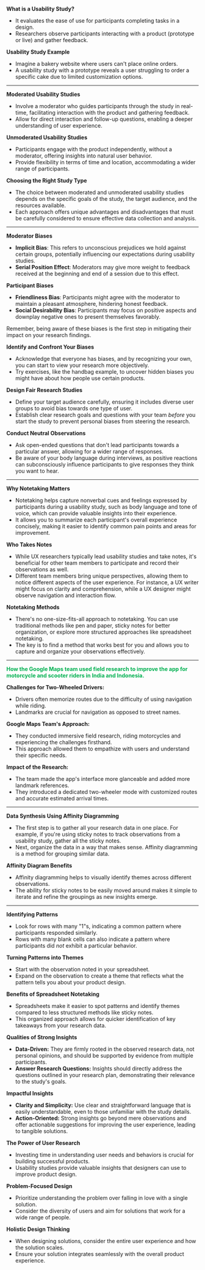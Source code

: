 **What is a Usability Study?**
- It evaluates the ease of use for participants completing tasks in a design.
- Researchers observe participants interacting with a product (prototype or live) and gather feedback.

**Usability Study Example**
- Imagine a bakery website where users can't place online orders.
- A usability study with a prototype reveals a user struggling to order a specific cake due to limited customization options.

---

**Moderated Usability Studies**
- Involve a moderator who guides participants through the study in real-time, facilitating interaction with the product and gathering feedback.
- Allow for direct interaction and follow-up questions, enabling a deeper understanding of user experience.

**Unmoderated Usability Studies**
- Participants engage with the product independently, without a moderator, offering insights into natural user behavior.
- Provide flexibility in terms of time and location, accommodating a wider range of participants.

**Choosing the Right Study Type**
- The choice between moderated and unmoderated usability studies depends on the specific goals of the study, the target audience, and the resources available.
- Each approach offers unique advantages and disadvantages that must be carefully considered to ensure effective data collection and analysis.

---

**Moderator Biases**
- **Implicit Bias**: This refers to unconscious prejudices we hold against certain groups, potentially influencing our expectations during usability studies.
- **Serial Position Effect**: Moderators may give more weight to feedback received at the beginning and end of a session due to this effect.

**Participant Biases**
- **Friendliness Bias**: Participants might agree with the moderator to maintain a pleasant atmosphere, hindering honest feedback.
- **Social Desirability Bias**: Participants may focus on positive aspects and downplay negative ones to present themselves favorably.

Remember, being aware of these biases is the first step in mitigating their impact on your research findings.


**Identify and Confront Your Biases**
- Acknowledge that everyone has biases, and by recognizing your own, you can start to view your research more objectively.
- Try exercises, like the handbag example, to uncover hidden biases you might have about how people use certain products.

**Design Fair Research Studies**
- Define your target audience carefully, ensuring it includes diverse user groups to avoid bias towards one type of user.
- Establish clear research goals and questions with your team _before_ you start the study to prevent personal biases from steering the research.

**Conduct Neutral Observations**
- Ask open-ended questions that don't lead participants towards a particular answer, allowing for a wider range of responses.
- Be aware of your body language during interviews, as positive reactions can subconsciously influence participants to give responses they think you want to hear.


---

**Why Notetaking Matters**
- Notetaking helps capture nonverbal cues and feelings expressed by participants during a usability study, such as body language and tone of voice, which can provide valuable insights into their experience.
- It allows you to summarize each participant's overall experience concisely, making it easier to identify common pain points and areas for improvement.

**Who Takes Notes**
- While UX researchers typically lead usability studies and take notes, it's beneficial for other team members to participate and record their observations as well.
- Different team members bring unique perspectives, allowing them to notice different aspects of the user experience. For instance, a UX writer might focus on clarity and comprehension, while a UX designer might observe navigation and interaction flow.

**Notetaking Methods**
- There's no one-size-fits-all approach to notetaking. You can use traditional methods like pen and paper, sticky notes for better organization, or explore more structured approaches like spreadsheet notetaking.
- The key is to find a method that works best for you and allows you to capture and organize your observations effectively.

---

**<span style="font-weight:bold; color:rgb(0, 176, 80)">How the Google Maps team used field research to improve the app for motorcycle and scooter riders in India and Indonesia.</span>**

**Challenges for Two-Wheeled Drivers:**

- Drivers often memorize routes due to the difficulty of using navigation while riding.
- Landmarks are crucial for navigation as opposed to street names.

**Google Maps Team's Approach:**

- They conducted immersive field research, riding motorcycles and experiencing the challenges firsthand.
- This approach allowed them to empathize with users and understand their specific needs.

**Impact of the Research:**

- The team made the app's interface more glanceable and added more landmark references.
- They introduced a dedicated two-wheeler mode with customized routes and accurate estimated arrival times.

---

**Data Synthesis Using Affinity Diagramming**
- The first step is to gather all your research data in one place. For example, if you're using sticky notes to track observations from a usability study, gather all the sticky notes.
- Next, organize the data in a way that makes sense. Affinity diagramming is a method for grouping similar data.

**Affinity Diagram Benefits**
- Affinity diagramming helps to visually identify themes across different observations.
- The ability for sticky notes to be easily moved around makes it simple to iterate and refine the groupings as new insights emerge.

---

**Identifying Patterns**
- Look for rows with many "1"s, indicating a common pattern where participants responded similarly.
- Rows with many blank cells can also indicate a pattern where participants did _not_ exhibit a particular behavior.

**Turning Patterns into Themes**
- Start with the observation noted in your spreadsheet.
- Expand on the observation to create a theme that reflects what the pattern tells you about your product design.

**Benefits of Spreadsheet Notetaking**
- Spreadsheets make it easier to spot patterns and identify themes compared to less structured methods like sticky notes.
- This organized approach allows for quicker identification of key takeaways from your research data.

**Qualities of Strong Insights**
- **Data-Driven:** They are firmly rooted in the observed research data, not personal opinions, and should be supported by evidence from multiple participants.
- **Answer Research Questions:** Insights should directly address the questions outlined in your research plan, demonstrating their relevance to the study's goals.

**Impactful Insights**
- **Clarity and Simplicity:** Use clear and straightforward language that is easily understandable, even to those unfamiliar with the study details.
- **Action-Oriented:** Strong insights go beyond mere observations and offer actionable suggestions for improving the user experience, leading to tangible solutions.

**The Power of User Research**
- Investing time in understanding user needs and behaviors is crucial for building successful products.
- Usability studies provide valuable insights that designers can use to improve product design.

**Problem-Focused Design**
- Prioritize understanding the problem over falling in love with a single solution.
- Consider the diversity of users and aim for solutions that work for a wide range of people.

**Holistic Design Thinking**
- When designing solutions, consider the entire user experience and how the solution scales.
- Ensure your solution integrates seamlessly with the overall product experience.